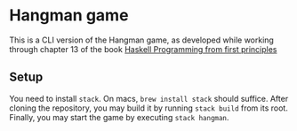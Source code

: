 # Hangman game


This is a CLI version of the Hangman game, as developed while working through chapter 13 of the book [Haskell Programming from first principles](https://haskellbook.com/)

## Setup

You need to install `stack`. On macs, `brew install stack` should suffice. After cloning the repository, you may build it by running `stack build` from its root. Finally, you may start the game by executing `stack hangman`.
